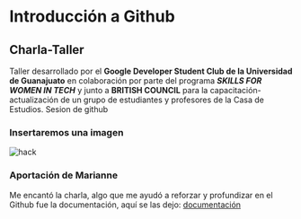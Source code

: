 
# Introducción a Github

## Charla-Taller 

Taller desarrollado por el **Google Developer Student Club de la Universidad de Guanajuato** en colaboración por parte del programa _**SKILLS FOR WOMEN IN TECH**_  y junto a **BRITISH COUNCIL** para la capacitación-actualización de un grupo de estudiantes y profesores de la Casa de Estudios. 
 Sesion de github

### Insertaremos una imagen

![hack](img/descarga.png)

### Aportación de Marianne
Me encantó la charla, algo que me ayudó a reforzar y profundizar en el Github fue la documentación, aquí se las dejo: [documentación](https://docs.github.com/en/repositories)



